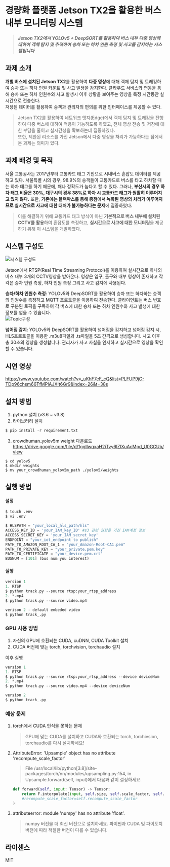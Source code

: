 # 경량화 플랫폼 Jetson TX2을 활용한 버스 내부 모니터링 시스템

> ***Jetson TX2에서 YOLOv5 + DeepSORT를 활용하여 버스 내부 다중 영상에 대하여 객체 탐지 및 추적하여 승차 또는 하차 인원 측정 및 사고를 감지하는 시스템입니다***
## 과제 소개
**개별 버스에 설치된 Jetson TX2**를 활용하여 **다중 영상**에 대해 객체 탐지 및 트래킹하여 승차 또는 하차 인원 카운트 및 사고 발생을 감지한다. 클라우드 서비스와 연동을 통해 승차 또는 하차 인원수와 사고 발생시 이후 상황을 보여주는 영상을 특정 시간동안 실시간으로 전송한다.  
저장된 데이터를 활용하여 승객과 관리자의 편의를 위한 인터페이스를 제공할 수 있다.

> Jetson TX2를 활용하여 네트워크 엣지(Edge)에서 객체 탐지 및 트래킹을 진행하여 다중 버스에 대하여 적용이 가능하도록 하였고, 전체 영상 전송 및 저장에 대한 부담을 줄이고 실시간성을 확보하는데 집중하였다.  
또한, 제한된 리소스를 가진 Jetson에서 다중 영상을 처리가 가능하다는 점에서 본 과제는 의미가 있다.

## 과제 배경 및 목적
서울 교통공사는 2017년부터 교통카드 태그 기반으로 시내버스 혼잡도 데이터를 제공하고 있다. 서울특별 시의 경우, 98.9%의 승객들이 교통카드로 버스를 타고 하차할 때는 하차 태그를 하기 때문에, 꽤나 정확도가 높다고 할 수 있다. 그러나, **부산시의 경우 하차 태그 비율은 30%, 대구시의 경우 38%로 하차 시 교통카드 태그가 원활히 이루어지고 있지 않다.** 
또한, **기존에는 블랙박스를 통해 종점에서 녹화된 영상의 처리가 이루어지므로 실시간으로 사고에 대한 대처가 불가능하다는 문제**에 집중하였다.   

> 이를 해결하기 위해 교통카드 태그 방식이 아닌 **기본적으로 버스 내부에 설치된 CCTV를 활용**하여 혼잡도를 측정하고, **실시간으로 사고에 대한 모니터링**을 제공하기 위해 이 시스템을 개발하였다.

## 시스템 구성도
![시스템 구성도](https://github.com/pnucse-capstone/capstone-2023-1-26/assets/100478309/b01d5776-0e0f-4fb8-b591-618572217f6f)  

Jetson에서 RTSP(Real Time Streaming Protocol)를 이용하여 실시간으로 하나의 버스 내부 3개의 CCTV영상을 받아온다. 영상은 입구, 출구와 내부 영상이 존재하고 각각은 승차 인원 측정, 하차 인원 측정 그리고 사고 감지에 사용된다.

**승차/하차 인원수 측정**: YOLOv5와 DeepSORT를 활용하여 승차 또는 하차하는 승객의 인원수를 측정하고 MQTT 프로토콜을 이용하여 전송한다. 클라이언트는 버스 번호로 구분된 토픽을 구독하여 각 버스에 대한 승차 또는 하차 인원수와 사고 발생에 대한 정보를 얻을 수 있습니다.  
![Topic구성](https://github.com/pnucse-capstone/capstone-2023-1-26/assets/100478309/92be4094-012b-4001-b513-2969dffbb1d7)

**넘어짐 감지**: YOLOv5와 DeepSORT를 활용하여 넘어짐을 감지하고 넘어짐 감지 시, HLS프로토콜을 이용한 .m3u8파일과 .ts파일을 5초 간격으로 생성합니다. 사고 이후 총 30초의 영상을 생성합니다. 관리자가 사고 사실을 인지하고 실시간으로 영상을 확인할 수 있습니다.

## 시연 영상
https://www.youtube.com/watch?v=_uKhF7eF_cQ&list=PLFUP9jG-TDp96chsm66TfMPlAJXIt6Gr9&index=26&t=38s

## 설치 방법
1. python 설치 (v3.6 ~ v3.8)
2. 라이브러리 설치
```python
$ pip install -r requirement.txt
```
3. crowdhuman_yolov5m weight 다운로드
https://drive.google.com/file/d/1gglIwqxaH2iTvy6lZlXuAcMpd_U0GCUb/view
```
$ cd yolov5
$ mkdir weights
$ mv your_crowdhuman_yolov5m_path ./yolov5/weights
```

## 실행 방법

#### 설정
```python
$ touch .env
$ vi .env

$ HLSPATH = "your_local_hls_path/hls"
ACCESS_KEY_ID = 'your_IAM_key_ID' #s3 관련 권한을 가진 IAM계정 정보
ACCESS_SECRET_KEY = 'your_IAM_secret_key'
ENDPOINT = "your_iot_endpoint to publish"
PATH_TO_AMAZON_ROOT_CA_1 = "your_Amazon-Root-CA1.pem"
PATH_TO_PRIVATE_KEY = "your_private.pem.key"
PATH_TO_CERTIFICATE = "your_device.pem.crt" 
BUSNUM = [101] (bus num you interest)
```

#### 실행
```python
version 1
1. RTSP
$ python track.py --source rtsp:your_rtsp_address
2. *.mp4
$ python track.py --source video.mp4

verison 2 - default embeded video
$ python track_.py
```

### GPU 사용 방법
1. 자신의 GPU에 호환되는 CUDA, cuDNN, CUDA Toolkit 설치
2. CUDA 버전에 맞는 torch, torchvision, torchaudio 설치

이후 실행
```python
version 1
1. RTSP
$ python track.py --source rtsp:your_rtsp_address --device deviceNum
2. *.mp4
$ python track.py --source video.mp4 --device deviceNum

version 2
$ python track_.py
```

### 예상 문제
1. torch에서 CUDA 인식을 못하는 문제
    > GPU에 맞는 CUDA를 설치하고 CUDA와 호환되는 torch, torchivsion, torchaudio를 다시 설치하세요!

2. AttributeError: 'Upsample' object has no attribute 'recompute_scale_factor'
    > File /usr/local/lib/python[3.8]/site-packages/torch/nn/modules/upsampling.py:154, in Upsample.forward(self, input)에서 다음과 같이 설정하세요.
    ```python
    def forward(self, input: Tensor) -> Tensor:
        return F.interpolate(input, self.size, self.scale_factor, self.mode, self.align_corners,
        #recompute_scale_factor=self.recompute_scale_factor
    )
    ```

3. attributeerror: module 'numpy' has no attribute 'float'.
    > numpy 버전을 더 최신 버전으로 설치하세요. 파이썬과 CUDA 및 파이토치 버전에 따라 적절한 버전이 다를 수 있습니다.

## 라이센스
MIT